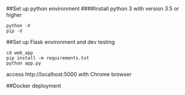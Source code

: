 ##Set up python environment
####Install python 3 with version 3.5 or higher
```
python -V
pip -V
```

##Set up Flask environment and dev testing
```
cd web_app
pip install -m requirements.txt
python app.py
```
access http://localhost:5000 with Chrome browser

##Docker deployment
